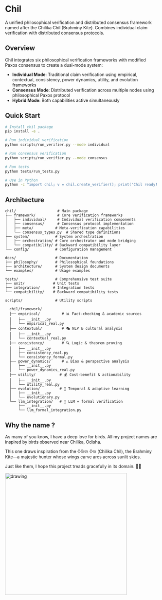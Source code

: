 # Chil

A unified philosophical verification and distributed consensus framework named after the Chilika Chil (Brahminy Kite). Combines individual claim verification with distributed consensus protocols.

## Overview

Chil integrates six philosophical verification frameworks with modified Paxos consensus to create a dual-mode system:

- **Individual Mode**: Traditional claim verification using empirical, contextual, consistency, power dynamics, utility, and evolution frameworks
- **Consensus Mode**: Distributed verification across multiple nodes using philosophical Paxos protocol
- **Hybrid Mode**: Both capabilities active simultaneously

## Quick Start

```bash
# Install chil package
pip install -e .

# Run individual verification
python scripts/run_verifier.py --mode individual

# Run consensus verification
python scripts/run_verifier.py --mode consensus

# Run tests
python tests/run_tests.py

# Use in Python
python -c "import chil; v = chil.create_verifier(); print('Chil ready!')"
```

## Architecture

```
chil/                   # Main package
├── framework/          # Core verification frameworks
│   ├── individual/     # Individual verification components
│   ├── consensus/      # Consensus protocol implementation
│   ├── meta/          # Meta-verification capabilities
│   └── consensus_types.py  # Shared type definitions
├── system/            # System orchestration
│   ├── orchestration/ # Core orchestrator and mode bridging
│   └── compatibility/ # Backward compatibility layer
└── config/            # Configuration management

docs/                  # Documentation
├── philosophy/        # Philosophical foundations
├── architecture/      # System design documents
└── examples/          # Usage examples

tests/                 # Comprehensive test suite
├── unit/             # Unit tests
├── integration/      # Integration tests
└── compatibility/    # Backward compatibility tests

scripts/               # Utility scripts
```

```
  chil/framework/
  ├── empirical/          # 📊 Fact-checking & academic sources
  │   ├── __init__.py
  │   └── empirical_real.py
  ├── contextual/         # 🎭 NLP & cultural analysis
  │   ├── __init__.py
  │   └── contextual_real.py
  ├── consistency/        # 🔍 Logic & theorem proving
  │   ├── __init__.py
  │   ├── consistency_real.py
  │   └── consistency_formal.py
  ├── power_dynamics/     # ⚖️ Bias & perspective analysis
  │   ├── __init__.py
  │   └── power_dynamics_real.py
  ├── utility/           # 💰 Cost-benefit & actionability
  │   ├── __init__.py
  │   └── utility_real.py
  ├── evolution/         # 🔄 Temporal & adaptive learning
  │   ├── __init__.py
  │   └── evolutionary.py
  └── llm_integration/   # 🤖 LLM + formal verification
      ├── __init__.py
      └── llm_formal_integration.py
```

## Why the name ?
As many of you know, I have a deep love for birds. All my project names are inspired by birds observed near Chilika, Odisha.

This one draws inspiration from the ଚିଲିକା ଚିଲ (Chilika Chil), the Brahminy Kite—a majestic hunter whose wings carve arcs across sunlit skies.

Just like them, I hope this project treads gracefully in its domain. 🌿✨


<img src="https://inaturalist-open-data.s3.amazonaws.com/photos/782915/large.jpg" alt="drawing" width="400"/>
